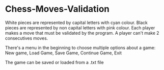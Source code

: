 # Chess-Moves-Validation

White pieces are represented by capital letters with cyan colour. Black pieces are represented by non capital letters with pink colour. 
Each player makes a move that must be validated by the program. A player can't make 2 consecutives moves.

There's a menu in the beginning to choose multiple options about a game: New game, Load Game, Save Game, Continue Game, Exit

The game can be saved or loaded from a .txt file
